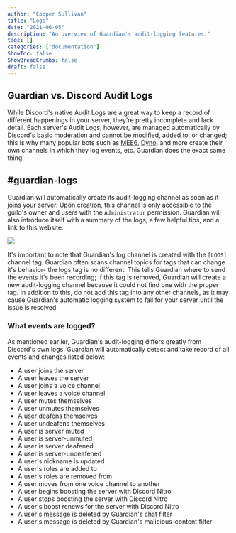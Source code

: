 ```yaml
---
author: "Cooper Sullivan"
title: "Logs"
date: "2021-06-05"
description: "An overview of Guardian's audit-logging features."
tags: []
categories: ["documentation"]
ShowToc: false
ShowBreadCrumbs: false
draft: false
---
```


## Guardian vs. Discord Audit Logs
While Discord's native Audit Logs are a great way to keep a record of different happenings in your server,
they're pretty incomplete and lack detail. Each server's Audit Logs, however, are managed automatically by
Discord's basic moderation and cannot be modified, added to, or changed; this is why many popular bots such
as [MEE6](https://mee6.xyz/), [Dyno](https://dyno.gg/), and more create their own channels in which they log
events, etc. Guardian does the exact same thing.

## #guardian-logs
Guardian will automatically create its audit-logging channel as soon as it joins your server. Upon creation,
this channel is only accessible to the guild's owner and users with the ``Administrator`` permission. Guardian
will also introduce itself with a summary of the logs, a few helpful tips, and a link to this website.

![](https://i.imgur.com/Cek9pjd.png#center)

It's important to note that Guardian's log channel is created with the ``[LOGS]`` channel tag. Guardian
often scans channel topics for tags that can change it's behavior- the logs tag is no different. This tells
Guardian where to send the events it's been recording; if this tag is removed, Guardian will create a new
audit-logging channel because it could not find one with the proper tag. In addition to this, do not add this
tag into any other channels, as it may cause Guardian's automatic logging system to fail for your server until
the issue is resolved.

### What events are logged?
As mentioned earlier, Guardian's audit-logging differs greatly from Discord's own logs. Guardian will automatically
detect and take record of all events and changes listed below:
* A user joins the server
* A user leaves the server
* A user joins a voice channel
* A user leaves a voice channel
* A user mutes themselves
* A user unmutes themselves
* A user deafens themselves
* A user undeafens themselves
* A user is server muted
* A user is server-unmuted
* A user is server deafened
* A user is server-undeafened
* A user's nickname is updated
* A user's roles are added to
* A user's roles are removed from
* A user moves from one voice channel to another
* A user begins boosting the server with Discord Nitro
* A user stops boosting the server with Discord Nitro
* A user's boost renews for the server with Discord Nitro
* A user's message is deleted by Guardian's chat filter
* A user's message is deleted by Guardian's malicious-content filter